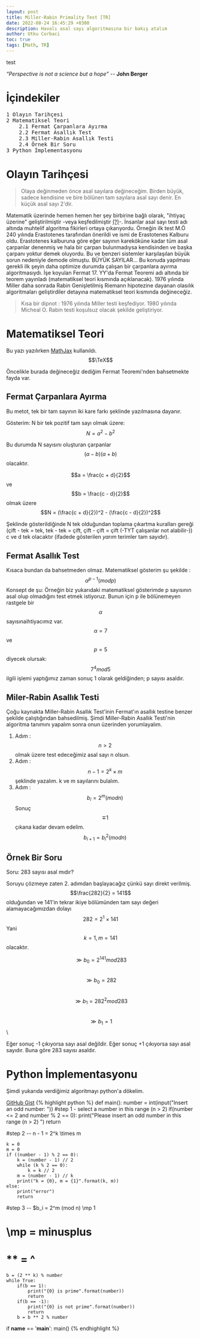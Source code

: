 ```yaml
---
layout: post
title: Miller-Rabin Primality Test [TR]
date: 2022-08-24 16:45:29 +0300
description: Havalı asal sayı algoritmasına bir bakış atalım
author: Utku Corbaci
toc: true
tags: [Math, TR]
---
```


test

_“Perspective is not a science but a hope”_
-- **John Berger**

# İçindekiler

<pre>
1 Olayın Tarihçesi
2 Matematiksel Teori
    2.1 Fermat Çarpanlara Ayırma
    2.2 Fermat Asallık Test
    2.3 Miller-Rabin Asallık Testi
    2.4 Örnek Bir Soru
3 Python İmplementasyonu
</pre>

# Olayın Tarihçesi
> Olaya değinmeden önce asal sayılara değineceğim. Birden büyük, sadece kendisine ve bire bölünen tam sayılara asal sayı denir. En küçük asal sayı 2'dir.

Matematik üzerinde hemen hemen her şey birbirine bağlı olarak, "ihtiyaç üzerine" geliştirilmiştir -veya keşfedilmiştir [(?)](https://evrimagaci.org/matematik-bir-kesif-mi-yoksa-icat-mi-8094)-. İnsanlar asal sayı testi adı altında muhtelif algoritma fikirleri ortaya çıkarıyordu. Örneğin ilk test M.Ö 240 yılında Erastotenes tarafından önerildi ve ismi de Erastotenes Kalburu oldu. Erastotenes kalburuna göre eğer sayının kareköküne kadar tüm asal çarpanlar denenmiş ve hala bir çarpan bulunmadıysa kendisinden ve başka çarpanı yoktur demek oluyordu. Bu ve benzeri sistemler karşılaşılan büyük sorun nedeniyle demode olmuştu. BÜYÜK SAYILAR... Bu konuda yapılması gerekli ilk şeyin daha optimize durumda çalışan bir çarpanlara ayırma algoritmasıydı. İşe koyulan Fermat 17. YY'da Fermat Teoremi adı altında bir teorem yayınladı (matematiksel teori kısmında açıklanacak).  1976 yılında Miller daha sonrada Rabin Genişletilmiş Riemann hipotezine dayanan olasılık algoritmaları geliştirdiler detayına matematiksel teori kısmında değineceğiz.  

> Kısa bir dipnot : 1976 yılında Miller testi keşfediyor. 1980 yılında Micheal O. Rabin testi koşulsuz olacak şekilde geliştiriyor.

# Matematiksel Teori
Bu yazı yazılırken [MathJax](https://www.mathjax.org/) kullanıldı. $$\TeX$$

Öncelikle burada değineceğiz dediğim Fermat Teoremi'nden bahsetmekte fayda var. 
## Fermat Çarpanlara Ayırma
Bu metot, tek bir tam sayının iki kare farkı şeklinde yazılmasına dayanır.

Gösterim:
N bir tek pozitif tam sayı olmak üzere:
$$N = a^2 - b^2$$

Bu durumda N sayısını oluşturan çarpanlar $$(a - b)(a + b)$$ olacaktır.

$$a = \frac{c + d}{2}$$ ve $$b = \frac{c - d}{2}$$ olmak üzere
$$N = (\frac{c + d}{2})^2 - (\frac{c - d}{2})^2$$

Şeklinde gösterildiğinde N tek olduğundan toplama çıkartma kuralları gereği (çift - tek = tek, tek - tek = çift, çift - çift = çift (-TYT çalışanlar not alabilir-)) c ve d tek olacaktır (ifadede gösterilen _yarım_ terimler tam sayıdır).

## Fermat Asallık Test 
Kısaca bundan da bahsetmeden olmaz. Matematiksel gösterim şu şekilde : 
$$\alpha^{p-1} (mod p) $$ 
Konsept de şu:
Örneğin biz yukarıdaki matematiksel gösterimde p sayısının asal olup olmadığını test etmek istiyoruz. Bunun için p ile bölünemeyen rastgele bir $$\alpha$$ sayısınaihtiyacımız var.
$$\alpha = 7$$ ve $$p = 5$$ diyecek olursak:
$$7^{4} mod 5 $$ ilgili işlemi yaptığımız zaman sonuç 1 olarak geldiğinden; p sayısı asaldır.

## Miler-Rabin Asallık Testi
Çoğu kaynakta Miller-Rabin Asallık Test'inin Fermat'ın asallık testine benzer şekilde çalıştığından bahsedilmiş. Şimdi Miller-Rabin Asallık Testi'nin algoritma tanımını yapalım sonra onun üzerinden yorumlayalım.

1. Adım : $$n > 2$$ olmak üzere test edeceğimiz asal sayı n olsun.
2. Adım : $$n - 1 = 2^k \times m$$ şeklinde yazalım. k ve m sayılarını bulalım.
3. Adım : $$b_i = 2^m (mod n)$$ Sonuç $$\mp 1$$ çıkana kadar devam edelim.
$$b_{i+1} = b_i^{2} (mod n)$$

## Örnek Bir Soru
Soru: 283 sayısı asal mıdır?

Soruyu çözmeye zaten 2. adımdan başlayacağız çünkü sayı direkt verilmiş.
$$\frac{282}{2} = 141$$ olduğundan ve 141'in tekrar ikiye bölümünden tam sayı değeri alamayacağımızdan dolayı $$282 = 2^1 \times 141$$
Yani $$k = 1, m = 141$$ olacaktır. 

$$\gg b_0 = 2^{141} mod 283$$\
$$\gg b_0 = 282$$\
$$\gg b_1 = 282^2 mod 283$$\
$$\gg b_1 = 1$$\

Eğer sonuç -1 çıkıyorsa sayı asal değildir.
Eğer sonuç +1 çıkıyorsa sayı asal sayıdır. Buna göre 283 sayısı asaldır.

# Python İmplementasyonu
Şimdi yukarıda verdiğimiz algoritmayı python'a dökelim.

[GitHub Gist](https://gist.github.com/polynomen/4b8975c04127225a3a198b0a2490ff40)
{% highlight python %}
def main():
    number = int(input("Insert an odd number: "))
    #step 1 - select a number in this range (n > 2)
    if(number <= 2 and 
    number % 2 == 0):
        print("Please insert an odd number in this range (n > 2) ")
        return
    
#step 2 -- n - 1 = 2^k \times m

    k = 0
    m = 0
    if ((number - 1) % 2 == 0):
        k = (number - 1) // 2
        while (k % 2 == 0):
            k = k // 2
        m = (number - 1) // k
        print("k = {0}, m = {1}".format(k, m))
    else:
        print("error")
        return
    
#step 3 -- $b_i = 2^m (mod n) \mp 1
# \mp = minusplus
# ** = ^

    b = (2 ** k) % number
    while True:
        if(b == 1):
            print("{0} is prime".format(number))
            return
        if(b == -1):
            print("{0} is not prime".format(number))
            return
        b = b ** 2 % number

if __name__ == '__main__':
    main()
{% endhighlight %}

